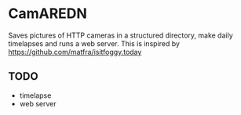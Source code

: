 # CamAREDN

Saves pictures of HTTP cameras in a structured directory, make daily timelapses and runs a web server. This is inspired by https://github.com/matfra/isitfoggy.today

## TODO
- timelapse
- web server